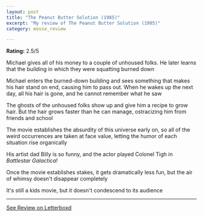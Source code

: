 ```yaml
---
layout: post
title: "The Peanut Butter Solution (1985)"
excerpt: "My review of The Peanut Butter Solution (1985)"
category: movie_review

---
```


**Rating:** 2.5/5

Michael gives all of his money to a couple of unhoused folks. He later learns that the building in which they were squatting burned down

Michael enters the burned-down building and sees something that makes his hair stand on end, causing him to pass out. When he wakes up the next day, all his hair is gone, and he cannot remember what he saw

The ghosts of the unhoused folks show up and give him a recipe to grow hair. But the hair grows faster than he can manage, ostracizing him from friends and school

The movie establishes the absurdity of this universe early on, so all of the weird occurrences are taken at face value, letting the humor of each situation rise organically

His artist dad Billy is so funny, and the actor played Colonel Tigh in <i>Battlestar Galactica</i>!

Once the movie establishes stakes, it gets dramatically less fun, but the air of whimsy doesn't disappear completely

It's still a kids movie, but it doesn't condescend to its audience

<hr>

[See Review on Letterboxd](https://boxd.it/4LCn7F)
